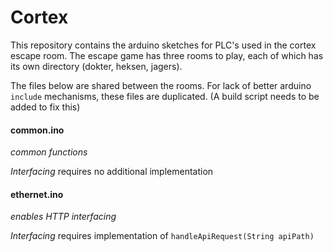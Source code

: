 # Cortex

This repository contains the arduino sketches for PLC's used in the cortex escape room. 
The escape game has three rooms to play, each of which has its own directory (dokter, heksen, jagers). 

The files below are shared between the rooms. For lack of better arduino `include` mechanisms, these files are duplicated. (A build script needs to be added to fix this)



#### common.ino

*common functions*

*Interfacing* requires no additional implementation



#### ethernet.ino

*enables HTTP interfacing*

*Interfacing* requires implementation of `handleApiRequest(String apiPath)`

